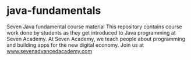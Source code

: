 # java-fundamentals
Seven Java fundamental course material
This repository contains course work done by students as they get introduced to Java programming at Seven Academy. At Seven Academy, we teach people 
about programming and building apps for the new digital economy. Join us at www.sevenadvancedacademy.com 
